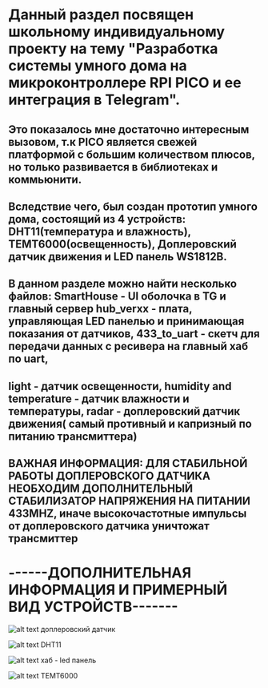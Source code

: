# Данный раздел посвящен школьному индивидуальному проекту на тему "Разработка системы умного дома на микроконтроллере RPI PICO и ее интеграция в Telegram".

## Это показалось мне достаточно интересным вызовом, т.к PICO является свежей платформой с большим количеством плюсов, но только развивается в библиотеках и коммьюнити. 
## Вследствие чего, был создан прототип умного дома, состоящий из 4 устройств: DHT11(температура и влажность), TEMT6000(освещенность), Доплеровский датчик движения и LED панель WS1812B.

## В данном разделе можно найти несколько файлов: SmartHouse - UI оболочка в TG и главный сервер hub_verxx - плата, управляющая LED панелью и принимающая показания от датчиков, 433_to_uart - скетч для передачи данных с ресивера на главный хаб по uart,
## light - датчик освещенности, humidity and temperature - датчик влажности и температуры, radar - доплеровский датчик движения( самый противный и капризный по питанию трансмиттера)

## ВАЖНАЯ ИНФОРМАЦИЯ: ДЛЯ СТАБИЛЬНОЙ РАБОТЫ ДОПЛЕРОВСКОГО ДАТЧИКА НЕОБХОДИМ ДОПОЛНИТЕЛЬНЫЙ СТАБИЛИЗАТОР НАПРЯЖЕНИЯ НА ПИТАНИИ 433MHZ, иначе высокочастотные импульсы от доплеровского датчика уничтожат трансмиттер


# ------ДОПОЛНИТЕЛЬНАЯ ИНФОРМАЦИЯ И ПРИМЕРНЫЙ ВИД УСТРОЙСТВ-------

![alt text](https://i.imgur.com/Bn6t3c2.jpeg) 
доплеровский датчик 

![alt text](https://i.imgur.com/nt3sy1D.jpeg)
DHT11

![alt text](https://i.imgur.com/Ahoigrt.jpeg)
хаб - led панель

![alt text](https://i.imgur.com/Tck8Fbx.jpeg)
TEMT6000
